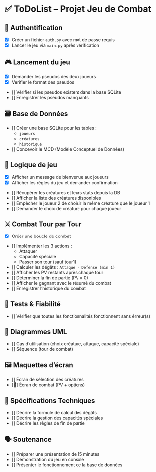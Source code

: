 # ✅ ToDoList – Projet Jeu de Combat 

## 🔐 Authentification
- [X] Créer un fichier `auth.py` avec mot de passe requis
- [X] Lancer le jeu via `main.py` après vérification

## 🎮 Lancement du jeu
- [X] Demander les pseudos des deux joueurs
- [X] Verifier le format des pseudos
- [] Vérifier si les pseudos existent dans la base SQLite
- [] Enregistrer les pseudos manquants


## 🗃️ Base de Données
- [] Créer une base SQLite pour les tables :
  - `joueurs`
  - `créatures`
  - `historique`
- [] Concevoir le MCD (Modèle Conceptuel de Données)

## 🧠 Logique de jeu
- [X] Afficher un message de bienvenue aux joueurs
- [X] Afficher les règles du jeu et demander confirmation
- [] Récupérer les créatures et leurs stats depuis la DB
- [] Afficher la liste des créatures disponibles
- [] Empêcher le joueur 2 de choisir la même créature que le joueur 1
- [] Demander le choix de créature pour chaque joueur

## ⚔️ Combat Tour par Tour
- [X] Créer une boucle de combat
- [] Implémenter les 3 actions :
  - Attaquer
  - Capacité spéciale
  - Passer son tour (sauf tour1)
- [] Calculer les dégâts : `Attaque - Défense (min 1)`
- [] Afficher les PV restants après chaque tour
- [] Déterminer la fin de partie (PV = 0)
- [] Afficher le gagnant avec le résumé du combat
- [] Enregistrer l’historique du combat

## 🧪 Tests & Fiabilité
- [] Vérifier que toutes les fonctionnalités fonctionnent sans érreur(s)

## 📐 Diagrammes UML
- [] Cas d’utilisation (choix créature, attaque, capacité spéciale)
- [] Séquence (tour de combat)

## 🖼️ Maquettes d’écran
- [] Écran de sélection des créatures
- [🔄] Écran de combat (PV + options)

## 📄 Spécifications Techniques
- [] Décrire la formule de calcul des dégâts
- [] Décrire la gestion des capacités spéciales
- [] Décrire les règles de fin de partie

## 🗣️ Soutenance
- [] Préparer une présentation de 15 minutes
- [] Démonstration du jeu en console
- [] Présenter le fonctionnement de la base de données